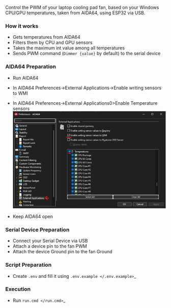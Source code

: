 
Control the PWM of your laptop cooling pad fan, based on your Windows CPU/GPU temperatures, taken from AIDA64, using ESP32 via USB.

### How it works
- Gets temperatures from AIDA64
- Filters them by CPU and GPU sensors
- Takes the maximum int value among all temperatures
- Sends PWM command (`Dimmer {value}` by default) to the serial device


### AIDA64 Preparation 
- Run AIDA64
- In AIDA64 Preferences->External Applications->Enable writing sensors to WMI
- In AIDA64 Preferences->External Applications0>Enable Temperature sensors
![AIDA64_External_Applications](docs/images/AIDA64_External_Applications.png)

- Keep AIDA64 open


### Serial Device Preparation 
- Connect your Serial Device via USB
- Attach a device pin to the fan PWM
- Attach the device Ground pin to the fan Ground

### Script Preparation
- Create `.env` and fill it using `.env.example </.env.example>`_

### Execution
- Run `run.cmd </run.cmd>`_
